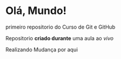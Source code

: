 # Olá, Mundo!
 primeiro repositorio do Curso de Git e GitHub

 Repositorio **criado durante** uma aula ao *vivo*
 
 Realizando Mudança por aqui
 
 
